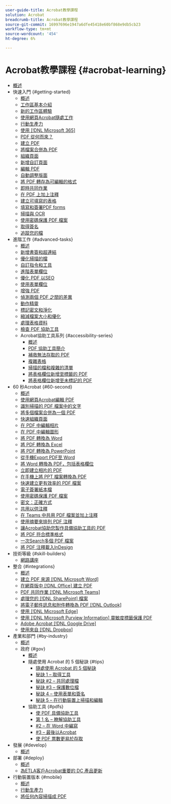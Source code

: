```yaml
---
user-guide-title: Acrobat教學課程
solution: Acrobat
breadcrumb-title: Acrobat教學課程
source-git-commit: 16997696e1947a6dfe45418e60bf868e9db5cb23
workflow-type: tm+mt
source-wordcount: '454'
ht-degree: 6%

---
```



# Acrobat教學課程 {#acrobat-learning}

+ [概述](overview.md)
+ 快速入門 {#getting-started}
   + [概述](getting-started/getting-started-overview.md)
   + [工作區基本介紹](getting-started/get-to-know-the-acrobat-dc-interface.md)
   + [新的工作區體驗](getting-started/new-workspace.md)
   + [使用網頁Acrobat隨處工作](getting-started/acrobatweb.md)
   + [行動生產力](getting-started/productivity.md)
   + [使用 [!DNL Microsoft 365]](https://experienceleague.adobe.com/docs/document-cloud-learn/acrobat-learning/integrations/integrate-overview.html#microsoft)
   + [PDF 從何而來？](getting-started/where-do-pdfs-come-from.md)
   + [建立 PDF](getting-started/create-pdf.md)
   + [將檔案合併為 PDF](getting-started/combine-to-pdf.md)
   + [組織頁面](getting-started/organize.md)
   + [新增自訂頁面](getting-started/add-custom-page.md)
   + [編輯 PDF](getting-started/edit-pdf.md)
   + [自動調整版面](getting-started/auto-adjust-layout.md)
   + [將 PDF 轉存為可編輯的格式](getting-started/export-pdf.md)
   + [即時共同作業](getting-started/collaborate.md)
   + [在 PDF 上加上注釋](getting-started/comment-on-pdf-files.md)
   + [建立可填寫的表格](getting-started/create-fillable-forms.md)
   + [填寫和簽署PDF forms](getting-started/fill-and-sign.md)
   + [掃描與 OCR](getting-started/scan-and-ocr.md)
   + [使用密碼保護 PDF 檔案](getting-started/password-protect.md)
   + [取得簽名](getting-started/signatures.md)
   + [追蹤您的檔](getting-started/track.md)
+ 進階工作 {#advanced-tasks}
   + [概述](advanced-tasks/advanced-tasks-overview.md)
   + [新增書簽和超連結](advanced-tasks/bookmarks.md)
   + [優化掃描的檔](advanced-tasks/optimizescan.md)
   + [自訂指令和工具](advanced-tasks/custom.md)
   + [進階表單欄位](advanced-tasks/advancedforms.md)
   + [優化 PDF 以SEO](advanced-tasks/optimizeseo.md)
   + [使用表單欄位](advanced-tasks/workforms.md)
   + [增強 PDF](advanced-tasks/enhance.md)
   + [偵測兩個 PDF 之間的差異](advanced-tasks/compare.md)
   + [動作精靈](advanced-tasks/action.md)
   + [標記密文和淨化](advanced-tasks/redact.md)
   + [縮減檔案大小和優化](advanced-tasks/reduce.md)
   + [處理表格資料](advanced-tasks/formdata.md)
   + [檢查 PDF 協助工具](advanced-tasks/accessibility.md)
   + Acrobat協助工具系列 {#accessibility-series}
      + [概述](advanced-tasks/accessibility-series.md)
      + [PDF 協助工具簡介](advanced-tasks/accessibilitysession1.md)
      + [補救無法存取的 PDF](advanced-tasks/accessibilitysession2.md)
      + [複雜表格](advanced-tasks/accessibilitysession3.md)
      + [掃描的檔和複雜的清單](advanced-tasks/accessibilitysession4.md)
      + [將表格欄位新增至標籤的 PDF](advanced-tasks/accessibilitysession5.md)
      + [將表格欄位新增至未標記的 PDF](advanced-tasks/accessibilitysession6.md)
+ 60 秒Acrobat {#60-second}
   + [概述](60-second/60-second-overview.md)
   + [使用網頁Acrobat編輯 PDF](60-second/edit.md)
   + [識別掃描的 PDF 檔案中的文字](60-second/textrecognition.md)
   + [將多個檔案合併為一個 PDF](60-second/combine-to-one-pdf.md)
   + [快速組織頁面](60-second/organize.md)
   + [在 PDF 中編輯相片](60-second/editphoto.md)
   + [在 PDF 中編輯圖形](60-second/editgraphic.md)
   + [將 PDF 轉換為 Word](60-second/convert-pdf-word.md)
   + [將 PDF 轉換為 Excel](60-second/convert-pdf-excel.md)
   + [將 PDF 轉換為 PowerPoint](60-second/convert-pdf-powerpoint.md)
   + [從手機Export PDF至 Word](60-second/exportwordphone.md)
   + [將 Word 轉換為 PDF，包括表格欄位](60-second/wordform.md)
   + [立即建立相片的 PDF](60-second/photo.md)
   + [在手機上將 PPT 檔案轉換為 PDF](60-second/phone.md)
   + [快速建立更有效率的 PDF 檔案](60-second/optimize.md)
   + [電子簽署紙本檔](60-second/sign.md)
   + [使用密碼保護 PDF 檔案](60-second/protect.md)
   + [密文：正確方式](60-second/redaction.md)
   + [共用以供注釋](60-second/share-comment.md)
   + [在 Teams 中共用 PDF 檔案並加上注釋](60-second/share-comment-teams.md)
   + [使用摘要來排列 PDF 注釋](60-second/summarize-comments.md)
   + [讓Acrobat協助您製作具備協助工具的 PDF](60-second/accessible.md)
   + [將 PDF 符合標準格式](60-second/conform.md)
   + [一次Search多個 PDF 檔案](60-second/search.md)
   + [將 PDF 注釋載入InDesign](60-second/indesign.md)
+ 技術等級 {#skill-builders}
   + [網路講座](skill-builder/skill-builder-webinars.md)
+ 整合 {#integrations}
   + [概述](integrate/integrate-overview.md)
   + [建立 PDF 來源 [!DNL Microsoft Word]](integrate/createfromword.md)
   + [在網頁版中  [!DNL Office]  建立 PDF](integrate/createofficeweb.md)
   + [PDF 共同作業 [!DNL Microsoft Teams]](integrate/acrobatandteams.md)
   + [處理您的  [!DNL SharePoint]  檔案](integrate/acrobatandsp.md)
   + [將電子郵件訊息和附件轉換為 PDF [!DNL Outlook]](integrate/outlook.md)
   + [使用 [!DNL Microsoft Edge]](integrate/edge.md)
   + [使用  [!DNL Microsoft Purview Information]  靈敏度標籤保護 PDF](integrate/microsoftsensitivitylabels.md)
   + [Adobe Acrobat [!DNL Google Drive]](integrate/acrobatandgoogle.md)
   + [使用來自 [!DNL Dropbox]](integrate/acrobat-dropbox.md)
+ 產業和部門 {#by-industry}
   + [概述](industry/industry-overview.md)
   + 政府 {#gov}
      + [概述](industry/gov/gov-overview.md)
      + 隨處使用 Acrobat 的 5 個秘訣 {#tips}
         + [隨處使用 Acrobat 的 5 個秘訣](industry/gov/5-tips-for-working-anywhere-with-acrobat-dc-for-government.md)
         + [秘訣 1 – 取得工具](industry/gov/get-your-tools.md)
         + [秘訣 #2 – 共同處理檔](industry/gov/collaborate-on-documents.md)
         + [秘訣 #3 – 保護數位檔](industry/gov/protect-digital-documents.md)
         + [秘訣 4 – 使用表單和簽名](industry/gov/work-with-forms-and-signatures.md)
         + [秘訣 5 – 在行動裝置上掃描和編輯](industry/gov/scan-and-edit-on-mobile.md)
      + 協助工具 {#pdfs}
         + [使 PDF 具備協助工具](industry/gov/making-pdfs-accessible.md)
         + [第 1 名 – 瞭解協助工具](industry/gov/understanding-accessibility.md)
         + [#2 – 在 Word 中編寫](industry/gov/authoring-in-word.md)
         + [#3 – 最後以Acrobat](industry/gov/finishing-in-acrobat.md)
         + [使 PDF 票數更易於存取](industry/gov/making-pdf-ballots-accessible.md)
+ 發展 {#develop}
   + [概述](develop/develop-overview.md)
+ 部署 {#deploy}
   + [概述](deploy/deploy-overview.md)
   + [為ETLA客戶Acrobat重要的 DC 產品更新](deploy/signentitlementchanges.md)
+ 行動裝置版本 {#mobile}
   + [概述](mobile/mobile-overview.md)
   + [行動生產力](https://experienceleague.adobe.com/docs/document-cloud-learn/acrobat-learning/getting-started/productivity.html)
   + [將任何內容掃描成 PDF](mobile/scan-mobile-app.md)
